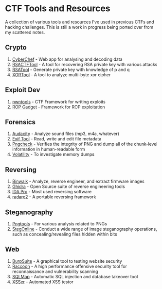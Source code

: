 # CTF Tools and Resources
A collection of various tools and resources I've used in previous CTFs and hacking challenges.  This is still a work in progress being ported over from my scattered notes.
## Crypto
1. [CyberChef](https://gchq.github.io/CyberChef) - Web app for analysing and decoding data
2. [RSACTFTool](https://github.com/Ganapati/RsaCtfTool) - A tool for recovering RSA private key with various attacks
3. [RSATool](https://github.com/ius/rsatool) - Generate private key with knowledge of p and q
4. [XORTool](https://github.com/hellman/xortool) - A tool to analyze multi-byte xor cipher
## Exploit Dev
1. [pwntools](https://github.com/Gallopsled/pwntools) - CTF Framework for writing exploits
2. [ROP Gadget](https://github.com/JonathanSalwan/ROPgadget) - Framework for ROP exploitation
## Forensics
1. [Audacity](http://sourceforge.net/projects/audacity/) - Analyze sound files (mp3, m4a, whatever)
2. [Exif Tool](http://www.sno.phy.queensu.ca/~phil/exiftool/) - Read, write and edit file metadata
3. [Pngcheck](http://www.libpng.org/pub/png/apps/pngcheck.html) - Verifies the integrity of PNG and dump all of the chunk-level information in human-readable form
4. [Volatility](https://github.com/volatilityfoundation/volatility) - To investigate memory dumps
## Reversing
1. [Binwalk](https://github.com/devttys0/binwalk) - Analyze, reverse engineer, and extract firmware images
2. [Ghidra](https://ghidra-sre.org/) - Open Source suite of reverse engineering tools
3. [IDA Pro](https://www.hex-rays.com/products/ida/) - Most used reversing software
4. [radare2](https://github.com/radare/radare2) - A portable reversing framework
## Steganography
1. [Pngtools](https://packages.debian.org/sid/pngtools) - For various analysis related to PNGs
2. [StegOnline](https://stegonline.georgeom.net/upload) - Conduct a wide range of image steganography operations, such as concealing/revealing files hidden within bits
## Web
1. [BurpSuite](https://portswigger.net/burp) - A graphical tool to testing website security
2. [Raccoon](https://github.com/evyatarmeged/Raccoon) - A high performance offensive security tool for reconnaissance and vulnerability scanning
3. [SQLMap](https://github.com/sqlmapproject/sqlmap) - Automatic SQL injection and database takeover tool
4. [XSSer](http://xsser.sourceforge.net/) - Automated XSS testor
